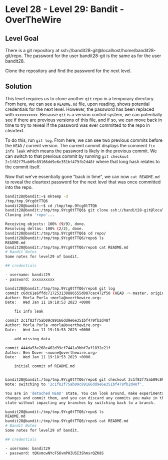 # Level 28 - Level 29: Bandit - OverTheWire

## Level Goal

There is a git repository at ssh://bandit28-git@localhost/home/bandit28-git/repo. The password for the user bandit28-git is the same as for the user bandit28.

Clone the repository and find the password for the next level.

## Solution
This level requires us to clone another `git` repo in a temporary directory. From here, we can see a `README.md` file, upon reading, shows potential credentials for the next level. However, the password has been replaced with `xxxxxxxxxx`. Because `git` is a version control system, we can potentially see if there are previous versions of this file, and if so, we can move back in time to try to reveal if the password was ever committed to the repo in cleartext.

To do this, run `git log`. From here, we can see two previous commits before the `HEAD` / current version. The current commit displays the comment `fix info leak` which means the password is likely in the previous commit. We can switch to that previous commit by running `git checkout 2c1f82f75ab09c89166dd9e6e351bf479fb2d48f` where that long hash relates to the commit itself.

Now that we've essentially gone "back in time", we can now `cat README.md` to reveal the cleartext password for the next level that was once committed into the repo.

```bash
bandit28@bandit:~$ mktemp -d
/tmp/tmp.9Ycg0tTTQ6
bandit28@bandit:~$ cd /tmp/tmp.9Ycg0tTTQ6
bandit28@bandit:/tmp/tmp.9Ycg0tTTQ6$ git clone ssh://bandit28-git@localhost:2220/home/bandit28-git/repo
Cloning into 'repo'...

Receiving objects: 100% (9/9), done.
Resolving deltas: 100% (2/2), done.
bandit28@bandit:/tmp/tmp.9Ycg0tTTQ6$ cd repo/
bandit28@bandit:/tmp/tmp.9Ycg0tTTQ6/repo$ ls
README.md
bandit28@bandit:/tmp/tmp.9Ycg0tTTQ6/repo$ cat README.md 
# Bandit Notes
Some notes for level29 of bandit.

## credentials

- username: bandit29
- password: xxxxxxxxxx

bandit28@bandit:/tmp/tmp.9Ycg0tTTQ6/repo$ git log
commit c6dc61e6ffdc717253130886555d087cac472f50 (HEAD -> master, origin/master, origin/HEAD)
Author: Morla Porla <morla@overthewire.org>
Date:   Wed Jan 11 19:18:53 2023 +0000

    fix info leak

commit 2c1f82f75ab09c89166dd9e6e351bf479fb2d48f
Author: Morla Porla <morla@overthewire.org>
Date:   Wed Jan 11 19:18:53 2023 +0000

    add missing data

commit 444da53e268c462d39cf7441a3bbf7af1832e21f
Author: Ben Dover <noone@overthewire.org>
Date:   Wed Jan 11 19:18:53 2023 +0000

    initial commit of README.md


bandit28@bandit:/tmp/tmp.9Ycg0tTTQ6/repo$ git checkout 2c1f82f75ab09c89166dd9e6e351bf479fb2d48f
Note: switching to '2c1f82f75ab09c89166dd9e6e351bf479fb2d48f'.

You are in 'detached HEAD' state. You can look around, make experimental
changes and commit them, and you can discard any commits you make in this
state without impacting any branches by switching back to a branch.

bandit28@bandit:/tmp/tmp.9Ycg0tTTQ6/repo$ ls
README.md
bandit28@bandit:/tmp/tmp.9Ycg0tTTQ6/repo$ cat README.md 
# Bandit Notes
Some notes for level29 of bandit.

## credentials

- username: bandit29
- password: tQKvmcwNYcFS6vmPHIUSI3ShmsrQZK8S

```